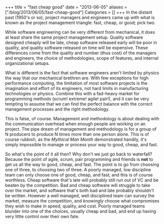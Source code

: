 +++
title = "fast cheap good"
date = "2013-06-05"
aliases = ["/blog/2013/06/05/fast-cheap-good"]
Categories = []
+++
In the distant past (1950's or so), project managers and engineers came up with what is known as the project management triangle: fast, cheap, or good; pick two.

While software engineering can be very different from mechanical, it does at least share the same project management setup. Quality software designed cheaply will be late, cheap software released early will be poor in quality, and quality software released on time will be expensive. These differences come from the quality and number (thus cost) of the managers and engineers, the choice of methodologies, scope of features, and internal organizational setups.

What is different is the fact that software engineers aren't limited by physics the way that our mechanical brethren are. With few exceptions for high performance computing, the limitation of most software projects is the imagination and effort of its engineers, not hard limits in manufacturing technologies or physics. Combine this with a fad-heavy market for programming methods (scrum! extreme! agile! pair!), and it can be very tempting to assume that we can find the perfect balance with the correct management processes and the right methodology.

This is false, of course. Management and methodology is about dealing with the communication overhead when enough people are working on an project. The pipe dream of management and methodology is for a group of N producers to produce N times more than one person alone. This is of course rubbish, as the *Mythical Man Month* demonstrated handily, it's simply impossible to manage or process your way to good, cheap, and fast.

So what's the point of it all then? Why don't we just go back to waterfall? Because the point of agile, scrum, pair programming and friends is **not** to get us all the way to good, cheap, and fast. The point is to go from choosing one of three, to choosing two of three. A poorly managed, low discipline team can only choose one of good, cheap, and fast; and this is of course worthless. Cheap software that's late will probably still run out of VC and be beaten by the competition. Bad and cheap software will struggle to take over the market, and software that's both bad and late probably shouldn't be written. However a well managed, well disciplined team can survey the market, measure the competition, and *knowingly* choose what compromises they wish to make in speed, quality, and cost. Poorly managed teams blunder into one of the choices, usually cheap and bad, and end up having very little control over their own fate.
